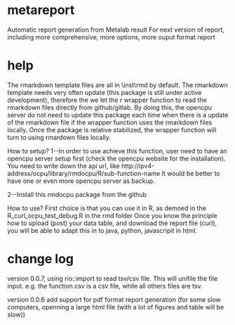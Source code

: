 # metareport
 Automatic report generation from Metalab result
 For next version of report, including more comprehensive, more options, more ouput format report

# help
The rmarkdown template files are all in \inst\rmd by default. 
The rmarkdown template needs very often update (this package is still under active development), therefore the we let the r wrapper function to read the rmarkdown files directly from github/gitlab.
By doing this, the opencpu server do not need to update this package each time when there is a update of the rmarkdown file if the wrapper function uses the rmarkdown files locally. 
Once the package is relative stabilized, the wrapper function will turn to using rmardown files locally. 

How to setup?
1--In order to use achieve this function, user need to have an opencpu server setup first (check the opencpu website for the installation). You need to write down the api url, like http://ipv4-address/ocpu/library/rmdocpu/R/sub-function-name
It would be better to have one or even more opencpu server as backup. 

2--Install this rmdocpu package from the github

How to use?
First choice is that you can use it in R, as demoed in the R_curl_ocpu_test_debug.R in the rmd folder
Once you know the principle how to upload (post) your data table, and download the report file (curl), you will be able to adapt this in to java, python, javascripit in html. 


# change log


version 0.0.7, using rio::import to read tsv/csv file. This will unifile the file input. e.g. the function.csv is a csv file, while all others files are tsv.  

version 0.0.6 add support for pdf format report generation (for some slow computers, openning a large html file (with a lot of figures and table will be slow))


